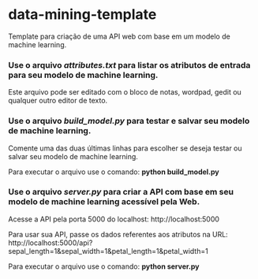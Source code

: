 # data-mining-template
Template para criação de uma API web com base em um modelo de machine learning.

### Use o arquivo _attributes.txt_ para listar os atributos de entrada para seu modelo de machine learning.

Este arquivo pode ser editado com o bloco de notas, wordpad, gedit ou qualquer outro editor de texto.

### Use o arquivo _build_model.py_ para testar e salvar seu modelo de machine learning.

Comente uma das duas últimas linhas para escolher se deseja testar ou salvar seu modelo de machine learning.

Para executar o arquivo use o comando: **python build_model.py**

### Use o arquivo _server.py_ para criar a API com base em seu modelo de machine learning acessível pela Web.

Acesse a API pela porta 5000 do localhost: http://localhost:5000

Para usar sua API, passe os dados referentes aos atributos na URL: http://localhost:5000/api?sepal_length=1&sepal_width=1&petal_length=1&petal_width=1

Para executar o arquivo use o comando: **python server.py**
